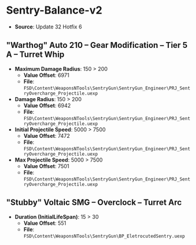 # Sentry-Balance-v2
* **Source**: Update 32 Hotfix 6

## "Warthog" Auto 210 – Gear Modification – Tier 5 A – Turret Whip
* **Maximum Damage Radius**: 150 > 200
  * **Value Offset**: 6971
  * **File**: `FSD\Content\WeaponsNTools\SentryGun\SentryGun_Engineer\PRJ_SentryOvercharge_Projectile.uexp`
* **Damage Radius**: 150 > 200
  * **Value Offset**: 6942
  * **File**: `FSD\Content\WeaponsNTools\SentryGun\SentryGun_Engineer\PRJ_SentryOvercharge_Projectile.uexp`
* **Initial Projectile Speed**: 5000 > 7500
  * **Value Offset**: 7472
  * **File**: `FSD\Content\WeaponsNTools\SentryGun\SentryGun_Engineer\PRJ_SentryOvercharge_Projectile.uexp`
* **Max Projectile Speed**: 5000 > 7500
  * **Value Offset**: 7501
  * **File**: `FSD\Content\WeaponsNTools\SentryGun\SentryGun_Engineer\PRJ_SentryOvercharge_Projectile.uexp`

## "Stubby" Voltaic SMG – Overclock – Turret Arc
* **Duration (InitialLifeSpan)**: 15 > 30
  * **Value Offset**: 551
  * **File**: `FSD\Content\WeaponsNTools\SentryGun\BP_EletrocutedSentry.uexp`
